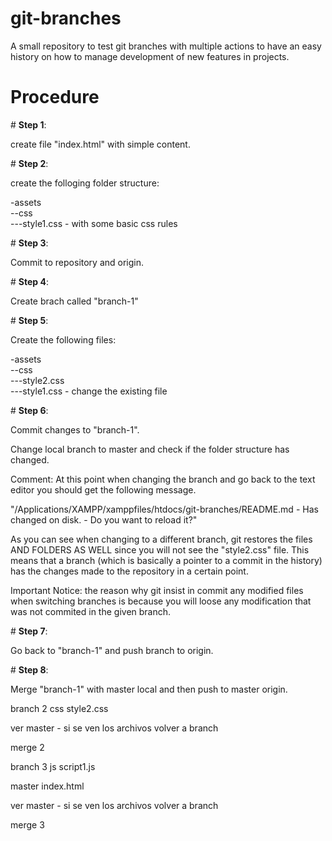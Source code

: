 # git-branches
A small repository to test git branches with multiple actions to have an easy history on how to manage development of new features in projects.

# Procedure

\# **Step 1**:

create file "index.html" with simple content.

\# **Step 2**:

create the folloging folder structure:

-assets<br/>
--css<br/>
---style1.css - with some basic css rules<br/>

\# **Step 3**:

Commit to repository and origin.

\# **Step 4**:

Create brach called "branch-1"

\# **Step 5**:

Create the following files:

-assets<br/>
--css<br/>
---style2.css<br/>
---style1.css - change the existing file<br/>

\# **Step 6**:

Commit changes to "branch-1".

Change local branch to master and check if the folder structure has changed.

Comment: At this point when changing the branch and go back to the text editor you should get the following message.

"/Applications/XAMPP/xamppfiles/htdocs/git-branches/README.md - Has changed on disk. - Do you want to reload it?"

As you can see when changing to a different branch, git restores the files AND FOLDERS AS WELL since you will not see the "style2.css" file. This means that a branch (which is basically a pointer to a commit in the history) has the changes made to the repository in a certain point.

Important Notice: the reason why git insist in commit any modified files when switching branches is because you will loose any modification that was not commited in the given branch.

\# **Step 7**:

Go back to "branch-1" and push branch to origin.

\# **Step 8**:

Merge "branch-1" with master local and then push to master origin.



branch 2
    css
        style2.css

ver master - si se ven los archivos
volver a branch

merge 2

branch 3
    js
        script1.js

master
    index.html

ver master - si se ven los archivos
volver a branch

merge 3